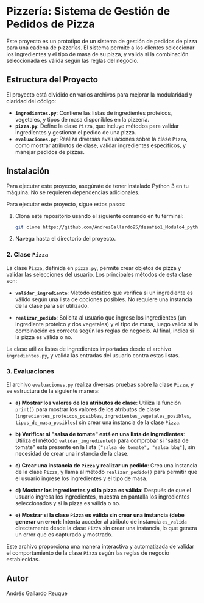 ﻿# Pizzería: Sistema de Gestión de Pedidos de Pizza

Este proyecto es un prototipo de un sistema de gestión de pedidos de pizza para una cadena de pizzerías. El sistema permite a los clientes seleccionar los ingredientes y el tipo de masa de su pizza, y valida si la combinación seleccionada es válida según las reglas del negocio.

## Estructura del Proyecto

El proyecto está dividido en varios archivos para mejorar la modularidad y claridad del código:

- **`ingredientes.py`**: Contiene las listas de ingredientes proteicos, vegetales, y tipos de masa disponibles en la pizzería.
- **`pizza.py`**: Define la clase `Pizza`, que incluye métodos para validar ingredientes y gestionar el pedido de una pizza.
- **`evaluaciones.py`**: Realiza diversas evaluaciones sobre la clase `Pizza`, como mostrar atributos de clase, validar ingredientes específicos, y manejar pedidos de pizzas.

## Instalación

Para ejecutar este proyecto, asegúrate de tener instalado Python 3 en tu máquina. No se requieren dependencias adicionales.

Para ejecutar este proyecto, sigue estos pasos:

1. Clona este repositorio usando el siguiente comando en tu terminal:

   ```bash
   git clone https://github.com/AndresGallardo95/desafio1_Modulo4_python.git

2. Navega hasta el directorio del proyecto.

### 2. Clase `Pizza`

La clase `Pizza`, definida en `pizza.py`, permite crear objetos de pizza y validar las selecciones del usuario. Los principales métodos de esta clase son:

- **`validar_ingrediente`**: Método estático que verifica si un ingrediente es válido según una lista de opciones posibles. No requiere una instancia de la clase para ser utilizado.

- **`realizar_pedido`**: Solicita al usuario que ingrese los ingredientes (un ingrediente proteico y dos vegetales) y el tipo de masa, luego valida si la combinación es correcta según las reglas de negocio. Al final, indica si la pizza es válida o no.

La clase utiliza listas de ingredientes importadas desde el archivo `ingredientes.py`, y valida las entradas del usuario contra estas listas.

### 3. Evaluaciones

El archivo `evaluaciones.py` realiza diversas pruebas sobre la clase `Pizza`, y se estructura de la siguiente manera:

- **a) Mostrar los valores de los atributos de clase**: Utiliza la función `print()` para mostrar los valores de los atributos de clase (`ingredientes_proteicos_posibles`, `ingredientes_vegetales_posibles`, `tipos_de_masa_posibles`) sin crear una instancia de la clase `Pizza`.

- **b) Verificar si "salsa de tomate" está en una lista de ingredientes**: Utiliza el método `validar_ingrediente()` para comprobar si "salsa de tomate" está presente en la lista `["salsa de tomate", "salsa bbq"]`, sin necesidad de crear una instancia de la clase.

- **c) Crear una instancia de `Pizza` y realizar un pedido**: Crea una instancia de la clase `Pizza`, y llama al método `realizar_pedido()` para permitir que el usuario ingrese los ingredientes y el tipo de masa.

- **d) Mostrar los ingredientes y si la pizza es válida**: Después de que el usuario ingresa los ingredientes, muestra en pantalla los ingredientes seleccionados y si la pizza es válida o no.

- **e) Mostrar si la clase `Pizza` es válida sin crear una instancia (debe generar un error)**: Intenta acceder al atributo de instancia `es_valida` directamente desde la clase `Pizza` sin crear una instancia, lo que genera un error que es capturado y mostrado.

Este archivo proporciona una manera interactiva y automatizada de validar el comportamiento de la clase `Pizza` según las reglas de negocio establecidas.


## Autor

Andrés Gallardo Reuque

